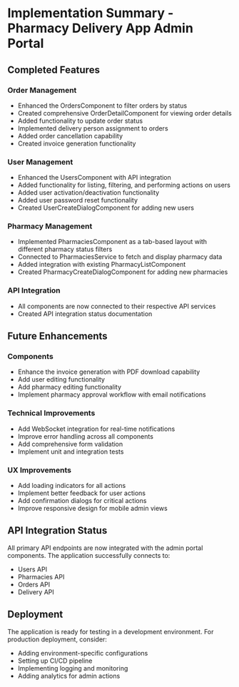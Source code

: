 # Implementation Summary - Pharmacy Delivery App Admin Portal

## Completed Features

### Order Management
- Enhanced the OrdersComponent to filter orders by status
- Created comprehensive OrderDetailComponent for viewing order details
- Added functionality to update order status
- Implemented delivery person assignment to orders
- Added order cancellation capability
- Created invoice generation functionality

### User Management
- Enhanced the UsersComponent with API integration
- Added functionality for listing, filtering, and performing actions on users
- Added user activation/deactivation functionality
- Added user password reset functionality
- Created UserCreateDialogComponent for adding new users

### Pharmacy Management
- Implemented PharmaciesComponent as a tab-based layout with different pharmacy status filters
- Connected to PharmaciesService to fetch and display pharmacy data
- Added integration with existing PharmacyListComponent
- Created PharmacyCreateDialogComponent for adding new pharmacies

### API Integration
- All components are now connected to their respective API services
- Created API integration status documentation

## Future Enhancements

### Components
- Enhance the invoice generation with PDF download capability
- Add user editing functionality
- Add pharmacy editing functionality
- Implement pharmacy approval workflow with email notifications

### Technical Improvements
- Add WebSocket integration for real-time notifications
- Improve error handling across all components
- Add comprehensive form validation
- Implement unit and integration tests

### UX Improvements
- Add loading indicators for all actions
- Implement better feedback for user actions
- Add confirmation dialogs for critical actions
- Improve responsive design for mobile admin views

## API Integration Status
All primary API endpoints are now integrated with the admin portal components. The application successfully connects to:
- Users API
- Pharmacies API
- Orders API
- Delivery API

## Deployment
The application is ready for testing in a development environment. For production deployment, consider:
- Adding environment-specific configurations
- Setting up CI/CD pipeline
- Implementing logging and monitoring
- Adding analytics for admin actions
